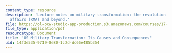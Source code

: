 ```yaml
---
content_type: resource
description: 'Lecture notes on military transformation: the revolution in military
  affairs (RMA) and beyond.'
file: https://ol-ocw-studio-app-production.s3.amazonaws.com/courses/17-462-innovation-in-military-organizations-fall-2005/14f3e53597198e801c2ddc66e485b354_lec10.pdf
file_type: application/pdf
resourcetype: Document
title: 'US Military Transformation: Its Causes and Consequences'
uid: 14f3e535-9719-8e80-1c2d-dc66e485b354
---
```

